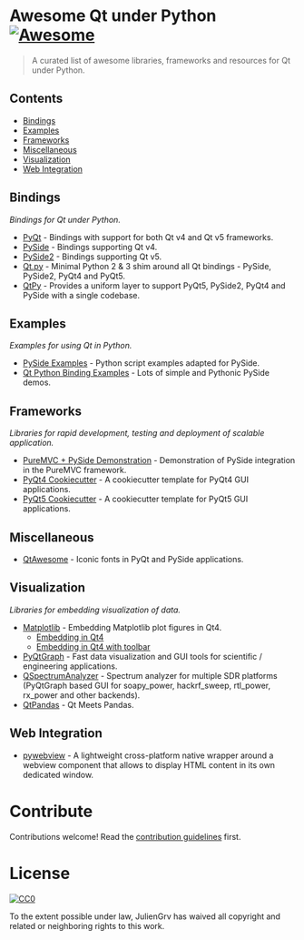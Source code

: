 # Awesome Qt under Python [![Awesome](https://cdn.rawgit.com/sindresorhus/awesome/d7305f38d29fed78fa85652e3a63e154dd8e8829/media/badge.svg)](https://github.com/sindresorhus/awesome)

> A curated list of awesome libraries, frameworks and resources for Qt under Python.

## Contents

- [Bindings](#bindings)
- [Examples](#examples)
- [Frameworks](#frameworks)
- [Miscellaneous](#miscellaneous)
- [Visualization](#visualization)
- [Web Integration](#web-integration)

## Bindings

_Bindings for Qt under Python._

- [PyQt](https://riverbankcomputing.com/software/pyqt) - Bindings with support for both Qt v4 and Qt v5 frameworks.
- [PySide](https://wiki.qt.io/PySide) - Bindings supporting Qt v4.
- [PySide2](https://wiki.qt.io/PySide2) - Bindings supporting Qt v5.
- [Qt.py](https://github.com/mottosso/Qt.py) - Minimal Python 2 & 3 shim around all Qt bindings - PySide, PySide2, PyQt4 and PyQt5.
- [QtPy](https://github.com/spyder-ide/qtpy) - Provides a uniform layer to support PyQt5, PySide2, PyQt4 and PySide with a single codebase.

## Examples

_Examples for using Qt in Python._

- [PySide Examples](https://github.com/pyside/Examples) - Python script examples adapted for PySide.
- [Qt Python Binding Examples](https://github.com/shuge/Qt-Python-Binding-Examples) - Lots of simple and Pythonic PySide demos.

## Frameworks

_Libraries for rapid development, testing and deployment of scalable application._

- [PureMVC + PySide Demonstration](https://github.com/JulienGrv/puremvc-python-demo-pyside-employeeadmin) - Demonstration of PySide integration in the PureMVC framework.
- [PyQt4 Cookiecutter](https://github.com/aeroaks/cookiecutter-pyqt4) - A cookiecutter template for PyQt4 GUI applications.
- [PyQt5 Cookiecutter](https://github.com/mandeepbhutani/cookiecutter-pyqt5) - A cookiecutter template for PyQt5 GUI applications.

## Miscellaneous

- [QtAwesome](https://github.com/spyder-ide/qtawesome) - Iconic fonts in PyQt and PySide applications.

## Visualization

_Libraries for embedding visualization of data._

- [Matplotlib](https://matplotlib.org) - Embedding Matplotlib plot figures in Qt4.
  - [Embedding in Qt4](https://matplotlib.org/examples/user_interfaces/embedding_in_qt4.html)
  - [Embedding in Qt4 with toolbar](https://matplotlib.org/examples/user_interfaces/embedding_in_qt4_wtoolbar.html)
- [PyQtGraph](http://www.pyqtgraph.org/) - Fast data visualization and GUI tools for scientific / engineering applications.
- [QSpectrumAnalyzer](https://github.com/xmikos/qspectrumanalyzer) - Spectrum analyzer for multiple SDR platforms (PyQtGraph based GUI for soapy\_power, hackrf\_sweep, rtl\_power, rx\_power and other backends).
- [QtPandas](https://github.com/draperjames/qtpandas) - Qt Meets Pandas.

## Web Integration

- [pywebview](https://github.com/r0x0r/pywebview) - A lightweight cross-platform native wrapper around a webview component that allows to display HTML content in its own dedicated window.

# Contribute

Contributions welcome! Read the [contribution guidelines](contributing.md) first.

# License

[![CC0](http://mirrors.creativecommons.org/presskit/buttons/88x31/svg/cc-zero.svg)](http://creativecommons.org/publicdomain/zero/1.0)

To the extent possible under law, JulienGrv has waived all copyright and
related or neighboring rights to this work.
